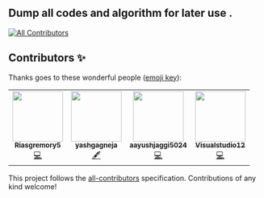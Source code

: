## **Dump all codes and algorithm for later use .** 

<!-- ALL-CONTRIBUTORS-BADGE:START - Do not remove or modify this section -->
[![All Contributors](https://img.shields.io/badge/all_contributors-4-orange.svg?style=flat-square)](#contributors-)
<!-- ALL-CONTRIBUTORS-BADGE:END -->

## Contributors ✨

Thanks goes to these wonderful people ([emoji key](https://allcontributors.org/docs/en/emoji-key)):

<!-- ALL-CONTRIBUTORS-LIST:START - Do not remove or modify this section -->
<!-- prettier-ignore-start -->
<!-- markdownlint-disable -->
<table>
  <tr>
    <td align="center"><a href="https://github.com/Riasgremory5"><img src="https://avatars3.githubusercontent.com/u/72184276?v=4" width="100px;" alt=""/><br /><sub><b>Riasgremory5</b></sub></a><br /><a href="https://github.com/Mohitkumar6122/Code-dump/commits?author=Riasgremory5" title="Code">💻</a></td>
    <td align="center"><a href="https://github.com/yashgagneja"><img src="https://avatars3.githubusercontent.com/u/56828872?v=4" width="100px;" alt=""/><br /><sub><b>yashgagneja</b></sub></a><br /><a href="#content-yashgagneja" title="Content">🖋</a></td>
    <td align="center"><a href="https://github.com/aayushjaggi5024"><img src="https://avatars1.githubusercontent.com/u/61476625?v=4" width="100px;" alt=""/><br /><sub><b>aayushjaggi5024</b></sub></a><br /><a href="https://github.com/Mohitkumar6122/Code-dump/commits?author=aayushjaggi5024" title="Code">💻</a></td>
    <td align="center"><a href="https://github.com/Visualstudio12"><img src="https://avatars0.githubusercontent.com/u/72209526?v=4" width="100px;" alt=""/><br /><sub><b>Visualstudio12</b></sub></a><br /><a href="https://github.com/Mohitkumar6122/Code-dump/commits?author=Visualstudio12" title="Code">💻</a></td>
  </tr>
</table>

<!-- markdownlint-enable -->
<!-- prettier-ignore-end -->
<!-- ALL-CONTRIBUTORS-LIST:END -->

This project follows the [all-contributors](https://github.com/all-contributors/all-contributors) specification. Contributions of any kind welcome!
